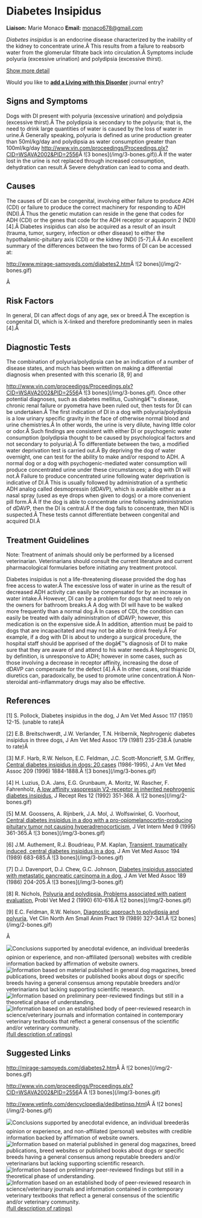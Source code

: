 Diabetes Insipidus
==================

**Liaison:** Marie Monaco **Email:** <monaco678@gmail.com>



*Diabetes insipidus* is an endocrine disease characterized by the
inability of the kidney to concentrate urine.Â  This results from a
failure to reabsorb water from the glomerular filtrate back into
circulation.Â  Symptoms include polyuria (excessive urination) and
polydipsia (excessive thirst).





[Show more detail](diabetes-insipidus5a76.html?showlong=1)



Would you like to **[add a Living with this
Disorder](diabetes-insipidus/addliving_form.html)** journal entry?

Signs and Symptoms
------------------

Dogs with DI present with polyuria (excessive urination) and polydipsia
(excessive thirst).Â  The polydipsia is secondary to the polyuria; that
is, the need to drink large quantities of water is caused by the loss of
water in urine.Â  Generally speaking, polyuria is defined as urine
production greater than 50ml/kg/day and polydipsia as water consumption
greater than 100ml/kg/day
<http://www.vin.com/proceedings/Proceedings.plx?CID=WSAVA2002&PID=2556>Â !\[3
bones\](/img/3-bones.gif)).Â  If the water lost in the urine is not
replaced through increased consumption, dehydration can result.Â  Severe
dehydration can lead to coma and death.

Causes
------

The causes of DI can be congenital, involving either failure to produce
ADH (CDI) or failure to produce the correct machinery for responding to
ADH (NDI).Â  Thus the genetic mutation can reside in the gene that codes
for ADH (CDI) or the genes that code for the ADH receptor or aquaporin 2
(NDI) \[4\].Â  Diabetes insipidus can also be acquired as a result of an
insult (trauma, tumor, surgery, infection or other disease) to either
the hypothalamic-pituitary axis (CDI) or the kidney (NDI) \[5-7\].Â Â An
excellent summary of the differences between the two forms of DI can be
accessed at:

<http://www.mirage-samoyeds.com/diabetes2.htm>Â !\[2
bones\](/img/2-bones.gif)

Â

Risk Factors
------------

In general, DI can affect dogs of any age, sex or breed.Â  The exception
is congenital DI, which is X-linked and therefore predominantly seen in
males \[4\].Â

Diagnostic Tests
----------------

The combination of polyuria/polydipsia can be an indication of a number
of disease states, and much has been written on making a differential
diagnosis when presented with this scenario \[8, 9\] and

<http://www.vin.com/proceedings/Proceedings.plx?CID=WSAVA2002&PID=2556>Â !\[3
bones\](/img/3-bones.gif). Once other potential diagnoses, such as
diabetes mellitus, Cushingâ€™s disease, chronic renal failure or
pyometra have been ruled out, then tests for DI can be undertaken.Â  The
first indication of DI in a dog with polyuria/polydipsia is a low
urinary specific gravity in the face of otherwise normal blood and urine
chemistries.Â  In other words, the urine is very dilute, having little
color or odor.Â  Such findings are consistent with either DI or
psychogenic water consumption (polydipsia thought to be caused by
psychological factors and not secondary to polyuria).Â  To differentiate
between the two, a modified water deprivation test is carried out.Â  By
depriving the dog of water overnight, one can test for the ability to
make and/or respond to ADH. A normal dog or a dog with
psychogenic-mediated water consumption will produce concentrated urine
under these circumstances; a dog with DI will not.Â  Failure to produce
concentrated urine following water deprivation is indicative of DI.Â
This is usually followed by administration of a synthetic ADH analog
called desmopressin (dDAVP), which is available either as a nasal spray
(used as eye drops when given to dogs) or a more convenient pill
form.Â Â  If the dog is able to concentrate urine following
administration of dDAVP, then the DI is central.Â  If the dog fails to
concentrate, then NDI is suspected.Â  These tests cannot differentiate
between congenital and acquired DI.Â

Treatment Guidelines
--------------------

Note: Treatment of animals should only be performed by a licensed
veterinarian. Veterinarians should consult the current literature and
current pharmacological formularies before initiating any treatment
protocol.

Diabetes insipidus is not a life-threatening disease provided the dog
has free access to water.Â  The excessive loss of water in urine as the
result of decreased ADH activity can easily be compensated for by an
increase in water intake.Â  However, DI can be a problem for dogs that
need to rely on the owners for bathroom breaks.Â  A dog with DI will
have to be walked more frequently than a normal dog.Â  In cases of CDI,
the condition can easily be treated with daily administration of dDAVP;
however, this medication is on the expensive side.Â  In addition,
attention must be paid to dogs that are incapacitated and may not be
able to drink freely.Â  For example, if a dog with DI is about to
undergo a surgical procedure, the hospital staff should be apprised of
the dogâ€™s diagnosis of DI to make sure that they are aware of and
attend to his water needs.Â  Nephrogenic DI, by definition, is
unresponsive to ADH; however in some cases, such as those involving a
decrease in receptor affinity, increasing the dose of dDAVP can
compensate for the defect \[4\].Â Â  In other cases, oral thiazide
diuretics can, paradoxically, be used to promote urine concentration.Â
Non-steroidal anti-inflammatory drugs may also be effective.

References
----------

\[1\] S. Pollock, Diabetes insipidus in the dog, J Am Vet Med Assoc 117
(1951) 12-15. (unable to rate)Â

\[2\] E.B. Breitschwerdt, J.W. Verlander, T.N. Hribernik, Nephrogenic
diabetes insipidus in three dogs, J Am Vet Med Assoc 179 (1981)
235-238.Â  (unable to rate)Â

\[3\] M.F. Harb, R.W. Nelson, E.C. Feldman, J.C. Scott-Moncrieff, S.M.
Griffey, [Central diabetes insipidus in dogs: 20
cases](http://www.ncbi.nlm.nih.gov/sites/entrez?Db=pubmed&Cmd=ShowDetailView&TermToSearch=8944803&ordinalpos=2&itool=EntrezSystem2.PEntrez.Pubmed.Pubmed_ResultsPanel.Pubmed_RVDocSum "external-link")
(1986-1995), J Am Vet Med Assoc 209 (1996) 1884-1888.Â  !\[3
bones\](/img/3-bones.gif)

\[4\] H. Luzius, D.A. Jans, E.G. Grunbaum, A. Moritz, W. Rascher, F.
Fahrenholz, [A low affinity vasopressin V2-receptor in inherited
nephrogenic diabetes
insipidus](http://www.ncbi.nlm.nih.gov/sites/entrez?Db=pubmed&Cmd=ShowDetailView&TermToSearch=1387165&ordinalpos=33&itool=EntrezSystem2.PEntrez.Pubmed.Pubmed_ResultsPanel.Pubmed_RVDocSum "external-link"),
J Recept Res 12 (1992) 351-368. Â !\[2 bones\](/img/2-bones.gif)

\[5\] M.M. Goossens, A. Rijnberk, J.A. Mol, J. Wolfswinkel, G. Voorhout,
[Central diabetes insipidus in a dog with a
pro-opiomelanocortin-producing pituitary tumor not causing
hyperadrenocorticism](http://www.ncbi.nlm.nih.gov/sites/entrez?Db=pubmed&Cmd=ShowDetailView&TermToSearch=8531185&ordinalpos=1&itool=EntrezSystem2.PEntrez.Pubmed.Pubmed_ResultsPanel.Pubmed_RVDocSum "external-link"),
J Vet Intern Med 9 (1995) 361-365.Â  !\[3 bones\](/img/3-bones.gif)

\[6\] J.M. Authement, R.J. Boudrieau, P.M. Kaplan, [Transient,
traumatically induced, central diabetes insipidus in a
dog](http://www.ncbi.nlm.nih.gov/sites/entrez?Db=pubmed&Cmd=ShowDetailView&TermToSearch=2925484&ordinalpos=1&itool=EntrezSystem2.PEntrez.Pubmed.Pubmed_ResultsPanel.Pubmed_RVDocSum "external-link"),
J Am Vet Med Assoc 194 (1989) 683-685.Â  !\[3 bones\](/img/3-bones.gif)

\[7\] D.J. Davenport, D.J. Chew, G.C. Johnson, [Diabetes insipidus
associated with metastatic pancreatic carcinoma in a
dog](http://www.ncbi.nlm.nih.gov/sites/entrez?Db=pubmed&Cmd=ShowDetailView&TermToSearch=3017907&ordinalpos=1&itool=EntrezSystem2.PEntrez.Pubmed.Pubmed_ResultsPanel.Pubmed_RVDocSum "external-link"),
J Am Vet Med Assoc 189 (1986) 204-205.Â  !\[3 bones\](/img/3-bones.gif)

\[8\] R. Nichols, [Polyuria and polydipsia. Problems associated with
patient
evaluation](http://www.ncbi.nlm.nih.gov/sites/entrez?Db=pubmed&Cmd=ShowDetailView&TermToSearch=2134078&ordinalpos=2&itool=EntrezSystem2.PEntrez.Pubmed.Pubmed_ResultsPanel.Pubmed_RVDocSum "external-link"),
Probl Vet Med 2 (1990) 610-616.Â  !\[2 bones\](/img/2-bones.gif)

\[9\] E.C. Feldman, R.W. Nelson, [Diagnostic approach to polydipsia and
polyuria](http://www.ncbi.nlm.nih.gov/sites/entrez?Db=pubmed&Cmd=ShowDetailView&TermToSearch=2648668&ordinalpos=1&itool=EntrezSystem2.PEntrez.Pubmed.Pubmed_ResultsPanel.Pubmed_RVAbstractPlus "external-link"),
Vet Clin North Am Small Anim Pract 19 (1989) 327-341.Â  !\[2
bones\](/img/2-bones.gif)

Â



![](diabetes-insipidus/bone.gif "Conclusions supported by anecdotal evidence, an individual breederâs opinion or experience, and non-affiliated (personal) websites with credible information backed by affirmation of website owners.")
![](diabetes-insipidus/2-bones.gif "Information based on material published in general dog magazines, breed publications, breed websites or published books about dogs or specific breeds  having a general consensus among reputable breeders and/or veterinarians but lacking supporting scientific research.")
![](diabetes-insipidus/3-bones.gif "Information based on preliminary peer-reviewed findings but still in a theoretical phase of understanding.")
![](diabetes-insipidus/4-bones.gif "Information based on an established body of peer-reviewed research in science/veterinary journals and information contained in contemporary veterinary textbooks that reflect a general consensus of the scientific and/or veterinary community.")
[(full description of ratings)](ratings-what-do-they-mean.html)



Suggested Links
---------------

<http://mirage-samoyeds.com/diabetes2.htm>Â Â  !\[2
bones\](/img/2-bones.gif)

<http://www.vin.com/proceedings/Proceedings.plx?CID=WSAVA2002&PID=2556>Â Â !\[3
bones\](/img/3-bones.gif)

<http://www.vetinfo.com/dencyclopedia/dedibetinsp.html>Â Â  !\[2
bones\](/img/2-bones.gif)



![](diabetes-insipidus/bone.gif "Conclusions supported by anecdotal evidence, an individual breederâs opinion or experience, and non-affiliated (personal) websites with credible information backed by affirmation of website owners.")
![](diabetes-insipidus/2-bones.gif "Information based on material published in general dog magazines, breed publications, breed websites or published books about dogs or specific breeds  having a general consensus among reputable breeders and/or veterinarians but lacking supporting scientific research.")
![](diabetes-insipidus/3-bones.gif "Information based on preliminary peer-reviewed findings but still in a theoretical phase of understanding.")
![](diabetes-insipidus/4-bones.gif "Information based on an established body of peer-reviewed research in science/veterinary journals and information contained in contemporary veterinary textbooks that reflect a general consensus of the scientific and/or veterinary community.")
[(full description of ratings)](ratings-what-do-they-mean.html)


